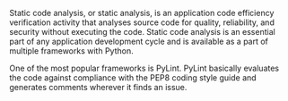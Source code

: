 Static code analysis, or static analysis, is an application code efficiency verification activity that analyses source code for quality, reliability, and security without executing the code. Static code analysis is an essential part of any application development cycle and is available as a part of multiple frameworks with Python.

One of the most popular frameworks is PyLint. PyLint basically evaluates the code against compliance with the PEP8 coding style guide and generates comments wherever it finds an issue.